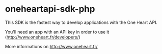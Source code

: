 oneheartapi-sdk-php
===================
This SDK is the fastest way to develop applications with the One Heart API.

You'll need an app with an API key in order to use it (http://www.oneheart.fr/developers/)

More informations on http://www.oneheart.fr/
